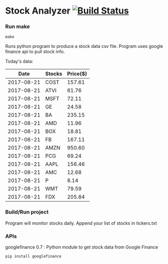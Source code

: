 # Stock Analyzer [![Build Status](https://travis-ci.org/ogoyal/StockAnalyzer.svg?branch=master)](https://travis-ci.org/ogoyal/StockAnalyzer)

### Run make
```
make
```

Runs python program to produce a stock data csv file. Program uses google finance api to pull stock info.

Today's data:

| Date| Stocks| Price($) | 
| --- | --- | ---  | 
| 2017-08-21| COST| 157.61 | 
| 2017-08-21| ATVI| 61.76 | 
| 2017-08-21| MSFT| 72.11 | 
| 2017-08-21| GE| 24.58 | 
| 2017-08-21| BA| 235.15 | 
| 2017-08-21| AMD| 11.96 | 
| 2017-08-21| BOX| 18.81 | 
| 2017-08-21| FB| 167.11 | 
| 2017-08-21| AMZN| 950.60 | 
| 2017-08-21| PCG| 69.24 | 
| 2017-08-21| AAPL| 156.46 | 
| 2017-08-21| AMC| 12.68 | 
| 2017-08-21| P| 8.14 | 
| 2017-08-21| WMT| 79.59 | 
| 2017-08-21| FDX| 205.84 | 

### Build/Run project

Program will monitor stocks daily. Append your list of stocks in tickers.txt

### APIs
googlefinance 0.7 : Python module to get stock data from Google Finance

```
pip install googlefinance
```

